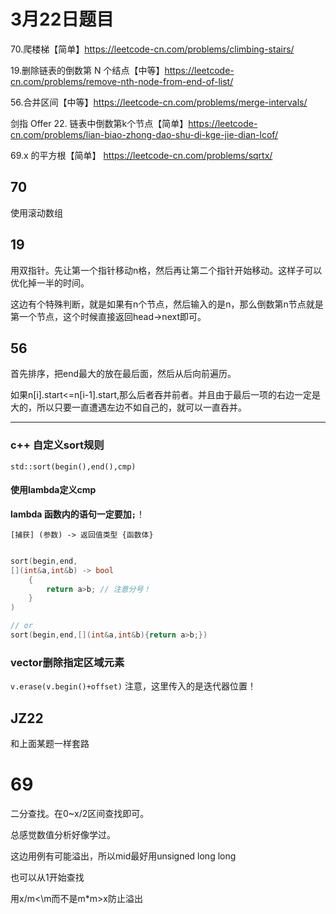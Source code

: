 # 3月22日题目

70.爬楼梯【简单】https://leetcode-cn.com/problems/climbing-stairs/

19.删除链表的倒数第 N 个结点【中等】https://leetcode-cn.com/problems/remove-nth-node-from-end-of-list/

56.合并区间【中等】https://leetcode-cn.com/problems/merge-intervals/

剑指 Offer 22. 链表中倒数第k个节点【简单】https://leetcode-cn.com/problems/lian-biao-zhong-dao-shu-di-kge-jie-dian-lcof/

69.x 的平方根【简单】 https://leetcode-cn.com/problems/sqrtx/

## 70

使用滚动数组

## 19

用双指针。先让第一个指针移动n格，然后再让第二个指针开始移动。这样子可以优化掉一半的时间。

这边有个特殊判断，就是如果有n个节点，然后输入的是n，那么倒数第n节点就是第一个节点，这个时候直接返回head->next即可。

## 56

首先排序，把end最大的放在最后面，然后从后向前遍历。

如果n[i].start<=n[i-1].start,那么后者吞并前者。并且由于最后一项的右边一定是大的，所以只要一直遭遇左边不如自己的，就可以一直吞并。

----

### c++ 自定义sort规则

`std::sort(begin(),end(),cmp)`

#### 使用lambda定义cmp

**lambda 函数内的语句一定要加`;`**！

`[捕获] (参数) -> 返回值类型 {函数体}`

```c++

sort(begin,end,
[](int&a,int&b) -> bool
    {
        return a>b; // 注意分号！
    }
)

// or
sort(begin,end,[](int&a,int&b){return a>b;})

```

### vector删除指定区域元素

`v.erase(v.begin()+offset)` 注意，这里传入的是迭代器位置！

## JZ22

和上面某题一样套路

# 69

二分查找。在0~x/2区间查找即可。

总感觉数值分析好像学过。

这边用例有可能溢出，所以mid最好用unsigned long long

也可以从1开始查找

用x/m<\m而不是m*m>x防止溢出